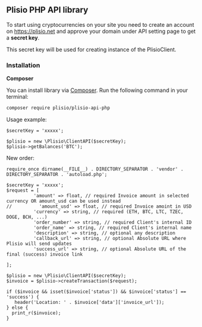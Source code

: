 ## Plisio PHP API library

To start using cryptocurrencies on your site you need to create an account on <https://plisio.net> and approve your domain under API setting page to get a **secret key**.

This secret key will be used for creating instance of the PlisioClient.

### Installation

**Composer**

You can install library via [Composer](http://getcomposer.org/). Run the following command in your terminal:

```bash
composer require plisio/plisio-api-php
```

Usage example:

```
$secretKey = 'xxxxx';

$plisio = new \Plisio\ClientAPI($secretKey);
$plisio->getBalances('BTC');
```

New order:

```
require_once dirname(__FILE__) . DIRECTORY_SEPARATOR . 'vendor' . DIRECTORY_SEPARATOR . 'autoload.php';

$secretKey = 'xxxxx';
$request = [
          'amount' => float, // required Invoice amount in selected currency OR amount_usd can be used instead
//          'amount_usd' => float, // required Invoice amoint in USD
          'currency' => string, // required (ETH, BTC, LTC, TZEC, DOGE, BCH, ...)
          'order_number' => string, // required Client's internal ID
          'order_name' => string, // required Client's internal name
          'description' => string, // optional any description
          'callback_url' => string, // optional Absolute URL where Plisio will send updates
          'success_url' => string, // optional Absolute URL of the final (success) invoice link
          
];

$plisio = new \Plisio\ClientAPI($secretKey);
$invoice = $plisio->createTransaction($request);

if ($invoice && isset($invoice['status']) && $invoice['status'] == 'success') {
   header('Location: ' . $invoice['data']['invoice_url']);
} else {
  print_r($invoice);
}
```

